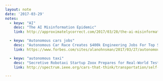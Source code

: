 ```yaml
---
layout: note
date: '2017-03-29'
notes:
  - keyw: "AI"
    desc: "The AI Misinformation Epidemic"
    link: http://approximatelycorrect.com/2017/03/28/the-ai-misinformation-epidemic/

  - keyw: "Autonomous cars jobs"
    desc: "Autonomous Car Race Creates $400k Engineering Jobs For Top Silicon Valley Talent"
    link: https://www.forbes.com/sites/alanohnsman/2017/03/27/autonomous-car-race-creates-400k-engineering-jobs-for-top-silicon-valley-talent/#464e906a14a3

  - keyw: "autonomous taxi"
    desc: "Secretive Robotaxi Startup Zoox Prepares for Real-World Testing"
    link: http://spectrum.ieee.org/cars-that-think/transportation/self-driving/secretive-robotaxi-startup-zoox-prepares-for-realworld-testing

---
```

